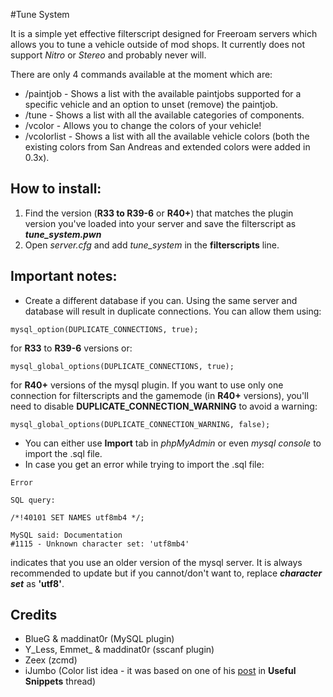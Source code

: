 #Tune System


It is a simple yet effective filterscript designed for Freeroam servers which allows you to tune a vehicle outside of mod shops. It currently does not support _Nitro_ or _Stereo_ and probably never will.

There are only 4 commands available at the moment which are:
- /paintjob - Shows a list with the available paintjobs supported for a specific vehicle and an option to unset (remove) the paintjob.
- /tune - Shows a list with all the available categories of components.
- /vcolor - Allows you to change the colors of your vehicle!
- /vcolorlist - Shows a list with all the available vehicle colors (both the existing colors from San Andreas and extended colors were added in 0.3x).

How to install:
---------------
1. Find the version (__R33 to R39-6__ or __R40+__) that matches the plugin version you've loaded into your server and save the filterscript as ___tune_system.pwn___
2. Open _server.cfg_ and add _tune_system_ in the __filterscripts__ line.


Important notes:
----------------
- Create a different database if you can. Using the same server and database will result in duplicate connections. You can allow them using:
```
mysql_option(DUPLICATE_CONNECTIONS, true);
```
for __R33__ to __R39-6__ versions or:
```
mysql_global_options(DUPLICATE_CONNECTIONS, true);
```
for __R40+__ versions of the mysql plugin. If you want to use only one connection for filterscripts and the gamemode (in __R40+__ versions), you'll need to disable __DUPLICATE_CONNECTION_WARNING__ to avoid a warning:
```
mysql_global_options(DUPLICATE_CONNECTION_WARNING, false);
```

- You can either use __Import__ tab in _phpMyAdmin_ or even _mysql console_ to import the .sql file.
- In case you get an error while trying to import the .sql file:
```mysql
Error

SQL query:

/*!40101 SET NAMES utf8mb4 */;

MySQL said: Documentation
#1115 - Unknown character set: 'utf8mb4'
```
indicates that you use an older version of the mysql server. It is always recommended to update but if you cannot/don't want to, replace ___character set___ as __'utf8'__.


Credits
-------
- BlueG & maddinat0r (MySQL plugin)
- Y_Less, Emmet_ & maddinat0r (sscanf plugin)
- Zeex (zcmd)
- iJumbo (Color list idea - it was based on one of his [post](http://forum.sa-mp.com/showpost.php?p=2579670&postcount=1011) in __Useful Snippets__ thread)
